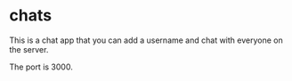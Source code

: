 # chats

This is a chat app that you can add a username and chat with everyone on the server.

The port is 3000.
